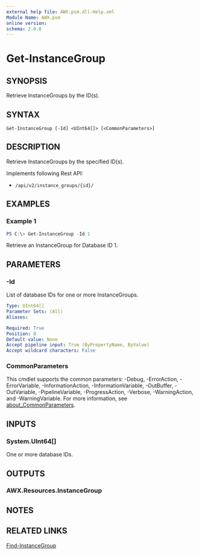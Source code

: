 ```yaml
---
external help file: AWX.psm.dll-Help.xml
Module Name: AWX.psm
online version:
schema: 2.0.0
---
```


# Get-InstanceGroup

## SYNOPSIS
Retrieve InstanceGroups by the ID(s).

## SYNTAX

```
Get-InstanceGroup [-Id] <UInt64[]> [<CommonParameters>]
```

## DESCRIPTION
Retrieve InstanceGroups by the specified ID(s).

Implements following Rest API:  
- `/api/v2/instance_groups/{id}/`  

## EXAMPLES

### Example 1
```powershell
PS C:\> Get-InstanceGroup -Id 1
```

Retrieve an InstanceGroup for Database ID 1.

## PARAMETERS

### -Id
List of database IDs for one or more InstanceGroups.

```yaml
Type: UInt64[]
Parameter Sets: (All)
Aliases:

Required: True
Position: 0
Default value: None
Accept pipeline input: True (ByPropertyName, ByValue)
Accept wildcard characters: False
```

### CommonParameters
This cmdlet supports the common parameters: -Debug, -ErrorAction, -ErrorVariable, -InformationAction, -InformationVariable, -OutBuffer, -OutVariable, -PipelineVariable, -ProgressAction, -Verbose, -WarningAction, and -WarningVariable. For more information, see [about_CommonParameters](http://go.microsoft.com/fwlink/?LinkID=113216).

## INPUTS

### System.UInt64[]
One or more database IDs.

## OUTPUTS

### AWX.Resources.InstanceGroup
## NOTES

## RELATED LINKS

[Find-InstanceGroup](Find-InstanceGroup.md)
